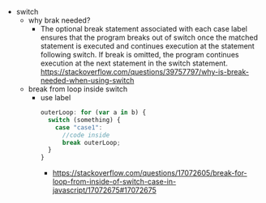 - switch
  - why brak needed?
    - The optional break statement associated with each case label ensures that the program breaks out of switch once the matched statement is executed and continues execution at the statement following switch. If break is omitted, the program continues execution at the next statement in the switch statement. https://stackoverflow.com/questions/39757797/why-is-break-needed-when-using-switch
  - break from loop inside switch
    - use label
      ```javascript
      outerLoop: for (var a in b) {
        switch (something) {
          case "case1":
            //code inside
            break outerLoop;
        }
      }
      ```
      - https://stackoverflow.com/questions/17072605/break-for-loop-from-inside-of-switch-case-in-javascript/17072675#17072675
